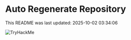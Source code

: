 # Auto Regenerate Repository

This README was last updated: 2025-10-02 03:34:06

 ![TryHackMe](https://tryhackme.com/badge/533634)